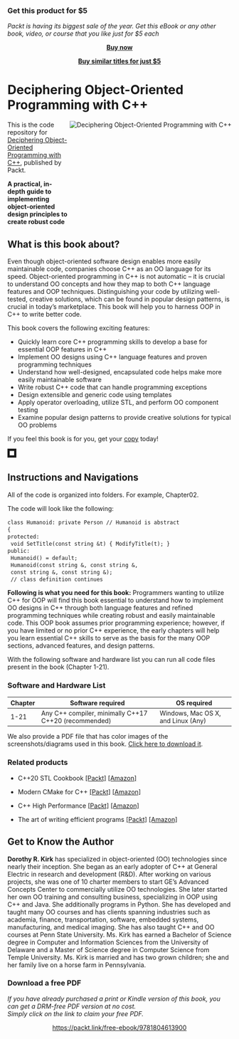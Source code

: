 
### Get this product for $5

<i>Packt is having its biggest sale of the year. Get this eBook or any other book, video, or course that you like just for $5 each</i>


<b><p align='center'>[Buy now](https://packt.link/9781804613900)</p></b>


<b><p align='center'>[Buy similar titles for just $5](https://subscription.packtpub.com/search)</p></b>


# Deciphering Object-Oriented Programming with C++

<a href="https://www.packtpub.com/product/deciphering-object-oriented-programming-with-c/9781804613900?utm_source=github&utm_medium=repository&utm_campaign=9781804613900"><img src="https://static.packt-cdn.com/products/9781804613900/cover/smaller" alt="Deciphering Object-Oriented Programming with C++" height="256px" align="right"></a>

This is the code repository for [Deciphering Object-Oriented Programming with C++](https://www.packtpub.com/product/deciphering-object-oriented-programming-with-c/9781804613900?utm_source=github&utm_medium=repository&utm_campaign=9781804613900), published by Packt.

**A practical, in-depth guide to implementing object-oriented design principles to create robust code**

## What is this book about?
Even though object-oriented software design enables more easily maintainable code, companies choose C++ as an OO language for its speed. Object-oriented programming in C++ is not automatic – it is crucial to understand OO concepts and how they map to both C++ language features and OOP techniques. Distinguishing your code by utilizing well-tested, creative solutions, which can be found in popular design patterns, is crucial in today’s marketplace. This book will help you to harness OOP in C++ to write better code. 

This book covers the following exciting features:
* Quickly learn core C++ programming skills to develop a base for essential OOP features in C++
* Implement OO designs using C++ language features and proven programming techniques
* Understand how well-designed, encapsulated code helps make more easily maintainable software
* Write robust C++ code that can handle programming exceptions
* Design extensible and generic code using templates
* Apply operator overloading, utilize STL, and perform OO component testing
* Examine popular design patterns to provide creative solutions for typical OO problems

If you feel this book is for you, get your [copy](https://www.amazon.com/dp/1804613908) today!

<a href="https://www.packtpub.com/?utm_source=github&utm_medium=banner&utm_campaign=GitHubBanner"><img src="https://raw.githubusercontent.com/PacktPublishing/GitHub/master/GitHub.png" 
alt="https://www.packtpub.com/" border="5" /></a>

## Instructions and Navigations
All of the code is organized into folders. For example, Chapter02.

The code will look like the following:
```
class Humanoid: private Person // Humanoid is abstract
{ 
protected:
 void SetTitle(const string &t) { ModifyTitle(t); }
public:
 Humanoid() = default; 
 Humanoid(const string &, const string &, 
 const string &, const string &);
 // class definition continues 
```

**Following is what you need for this book:**
Programmers wanting to utilize C++ for OOP will find this book essential to understand how to implement OO designs in C++ through both language features and refined programming techniques while creating robust and easily maintainable code. This OOP book assumes prior programming experience; however, if you have limited or no prior C++ experience, the early chapters will help you learn essential C++ skills to serve as the basis for the many OOP sections, advanced features, and design patterns.

With the following software and hardware list you can run all code files present in the book (Chapter 1-21).
### Software and Hardware List
| Chapter | Software required | OS required |
| -------- | ------------------------------------ | ----------------------------------- |
| 1-21 | Any C++ compiler, minimally C++17 C++20 (recommended) | Windows, Mac OS X, and Linux (Any) |


We also provide a PDF file that has color images of the screenshots/diagrams used in this book. [Click here to download it](https://packt.link/ZvNhC).

### Related products
* C++20 STL Cookbook [[Packt]](https://www.packtpub.com/product/c-20-stl-cookbook/9781803248714?utm_source=github&utm_medium=repository&utm_campaign=9781803248714) [[Amazon]](https://www.amazon.com/dp/1803248718)

* Modern CMake for C++ [[Packt]](https://www.packtpub.com/product/modern-cmake-for-c/9781801070058?utm_source=github&utm_medium=repository&utm_campaign=9781801070058) [[Amazon]](https://www.amazon.com/dp/1801070059)

* C++ High Performance [[Packt]](https://www.packtpub.com/product/programming/9781839216541?utm_source=github&utm_medium=repository&utm_campaign=9781839216541) [[Amazon]](https://www.amazon.com/dp/1839216549)

* The art of writing efficient programs [[Packt]](https://www.packtpub.com/product/the-art-of-writing-efficient-programs/9781800208117?utm_source=github&utm_medium=repository&utm_campaign=9781800208117) [[Amazon]](https://www.amazon.com/dp/1800208111)

## Get to Know the Author
**Dorothy R. Kirk**
has specialized in object-oriented (OO) technologies since nearly their inception. She began as an early adopter of C++ at General Electric in research and development (R&D). After working on various projects, she was one of 10 charter members to start GE’s Advanced Concepts Center to commercially utilize OO technologies. She later started her own OO training and consulting business, specializing in OOP using C++ and Java. She additionally programs in Python. She has developed and taught many OO courses and has clients spanning industries such as academia, finance, transportation, software, embedded systems, manufacturing, and medical imaging. She has also taught C++ and OO courses at Penn State University.
Ms. Kirk has earned a Bachelor of Science degree in Computer and Information Sciences from the University of Delaware and a Master of Science degree in Computer Science from Temple University.
Ms. Kirk is married and has two grown children; she and her family live on a horse farm in Pennsylvania.
### Download a free PDF

 <i>If you have already purchased a print or Kindle version of this book, you can get a DRM-free PDF version at no cost.<br>Simply click on the link to claim your free PDF.</i>
<p align="center"> <a href="https://packt.link/free-ebook/9781804613900">https://packt.link/free-ebook/9781804613900 </a> </p>